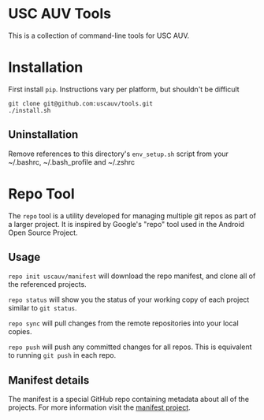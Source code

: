 USC AUV Tools
=============

This is a collection of command-line tools for USC AUV.

Installation
============

First install `pip`. Instructions vary per platform, but shouldn't be difficult
```
git clone git@github.com:uscauv/tools.git
./install.sh
```

Uninstallation
--------------
Remove references to this directory's `env_setup.sh` script from your ~/.bashrc, ~/.bash_profile and ~/.zshrc

Repo Tool
=========
The `repo` tool is a utility developed for managing multiple git repos as part of a larger project. It is inspired by Google's "repo" tool used in the Android Open Source Project.

Usage
-----

`repo init uscauv/manifest` will download the repo manifest, and clone all of the referenced projects.

`repo status` will show you the status of your working copy of each project similar to `git status`.

`repo sync` will pull changes from the remote repositories into your local copies.

`repo push` will push any committed changes for all repos. This is equivalent to running `git push` in each repo.

Manifest details
----------------
The manifest is a special GitHub repo containing metadata about all of the projects. For more information visit the [manifest project](https://github.com/uscauv/manifest).
